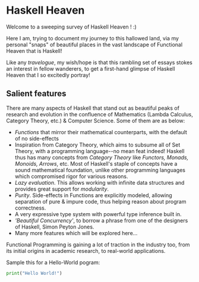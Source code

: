 # Haskell Heaven

Welcome to a sweeping survey of Haskell Heaven ! :)

Here I am, trying to document my journey to this hallowed land, via my personal "snaps" of beautiful places in the vast landscape of Functional Heaven that is Haskell! 

Like any _travelogue_, my wish/hope is that this rambling set of essays stokes an interest in fellow wanderers, to get a first-hand glimpse of Haskell Heaven that I so excitedly portray! 

## Salient features

There are many aspects of Haskell that stand out as beautiful peaks of research and evolution in the confluence of Mathematics (Lambda Calculus, Category Theory, etc.) & Computer Science. Some of them are as below:

+ _Functions_ that mirror their mathematical counterparts, with the default of no side-effects
+ Inspiration from Category Theory, which aims to subsume all of Set Theory, with a programming language--no mean feat indeed! Haskell thus has many concepts from _Category Theory_ like _Functors, Monads, Monoids, Arrows_, etc. Most of Haskell's staple of concepts have a sound mathematical foundation, unlike other programming languages which compromised rigor for various reasons.
+ _Lazy evaluation_. This allows working with infinite data structures and provides great support for _modularity_.
+ _Purity_. Side-effects in Functions are explicitly modeled, allowing separation of pure & impure code, thus helping reason about program correctness.
+ A very expressive type system with powerful type inference built in.
+ _'Beautiful Concurrency'_, to borrow a phrase from one of the designers of Haskell, Simon Peyton Jones.
+ Many more features which will be explored here...

Functional Programming is gaining a lot of traction in the industry too, from its initial origins in academic research, to real-world applications.

Sample this for a Hello-World pogram:

``` python
print("Hello World!")
```
